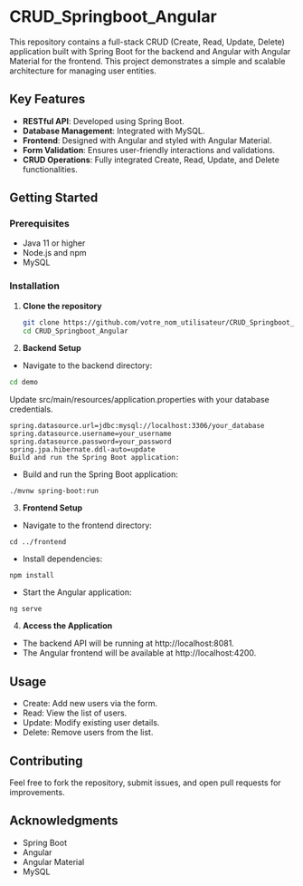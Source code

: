 # CRUD_Springboot_Angular

This repository contains a full-stack CRUD (Create, Read, Update, Delete) application built with Spring Boot for the backend and Angular with Angular Material for the frontend. This project demonstrates a simple and scalable architecture for managing user entities.

## Key Features

- **RESTful API**: Developed using Spring Boot.
- **Database Management**: Integrated with MySQL.
- **Frontend**: Designed with Angular and styled with Angular Material.
- **Form Validation**: Ensures user-friendly interactions and validations.
- **CRUD Operations**: Fully integrated Create, Read, Update, and Delete functionalities.

## Getting Started

### Prerequisites

- Java 11 or higher
- Node.js and npm
- MySQL

### Installation

1. **Clone the repository**

   ```bash
   git clone https://github.com/votre_nom_utilisateur/CRUD_Springboot_Angular.git
   cd CRUD_Springboot_Angular
2. **Backend Setup**

- Navigate to the backend directory:
```bash
cd demo
```
Update src/main/resources/application.properties with your database credentials. 

```
spring.datasource.url=jdbc:mysql://localhost:3306/your_database
spring.datasource.username=your_username
spring.datasource.password=your_password
spring.jpa.hibernate.ddl-auto=update
Build and run the Spring Boot application:
```
- Build and run the Spring Boot application:
```
./mvnw spring-boot:run
```

3. **Frontend Setup**

- Navigate to the frontend directory:
```
cd ../frontend
```
- Install dependencies:
```
npm install
```
- Start the Angular application:
```
ng serve
```
4. **Access the Application**

- The backend API will be running at http://localhost:8081.
- The Angular frontend will be available at http://localhost:4200.


## Usage
- Create: Add new users via the form.
- Read: View the list of users.
- Update: Modify existing user details.
- Delete: Remove users from the list.
## Contributing
Feel free to fork the repository, submit issues, and open pull requests for improvements.


## Acknowledgments
- Spring Boot
- Angular
- Angular Material
- MySQL
